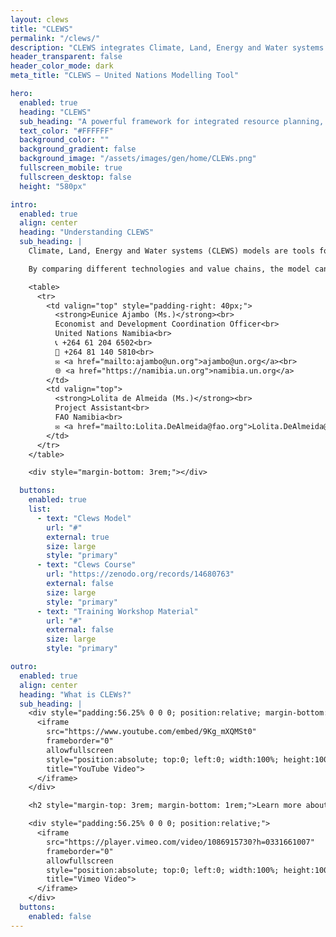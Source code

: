 ```yaml
---
layout: clews
title: "CLEWS"
permalink: "/clews/"
description: "CLEWS integrates Climate, Land, Energy and Water systems to support sustainable development strategies."
header_transparent: false
header_color_mode: dark
meta_title: "CLEWS – United Nations Modelling Tool"

hero:
  enabled: true
  heading: "CLEWS"
  sub_heading: "A powerful framework for integrated resource planning, helping governments align strategies with sustainability goals."
  text_color: "#FFFFFF"
  background_color: ""
  background_gradient: false
  background_image: "/assets/images/gen/home/CLEWs.png"
  fullscreen_mobile: true
  fullscreen_desktop: false
  height: "580px"

intro:
  enabled: true
  align: center
  heading: "Understanding CLEWS"
  sub_heading: |
    Climate, Land, Energy and Water systems (CLEWS) models are tools for simultaneous consideration of food, energy and water security. They are designed to assess how production and use of these resources may contribute to climate change, and how climate change may affect these resource systems.

    By comparing different technologies and value chains, the model can identify pressure points and indicate synergies and trade-offs to reach development goals. CLEWS can analyze policy decisions on issues such as climate action, competition for water and agricultural modernization.

    <table>
      <tr>
        <td valign="top" style="padding-right: 40px;">
          <strong>Eunice Ajambo (Ms.)</strong><br>
          Economist and Development Coordination Officer<br>
          United Nations Namibia<br>
          📞 +264 61 204 6502<br>
          📱 +264 81 140 5810<br>
          ✉️ <a href="mailto:ajambo@un.org">ajambo@un.org</a><br>
          🌐 <a href="https://namibia.un.org">namibia.un.org</a>
        </td>
        <td valign="top">
          <strong>Lolita de Almeida (Ms.)</strong><br>
          Project Assistant<br>
          FAO Namibia<br>
          ✉️ <a href="mailto:Lolita.DeAlmeida@fao.org">Lolita.DeAlmeida@fao.org</a>
        </td>
      </tr>
    </table>

    <div style="margin-bottom: 3rem;"></div>

  buttons:
    enabled: true
    list:
      - text: "Clews Model"
        url: "#"
        external: true
        size: large
        style: "primary"
      - text: "Clews Course"
        url: "https://zenodo.org/records/14680763"
        external: false
        size: large
        style: "primary"
      - text: "Training Workshop Material"
        url: "#"
        external: false
        size: large
        style: "primary"

outro:
  enabled: true
  align: center
  heading: "What is CLEWs?"
  sub_heading: |
    <div style="padding:56.25% 0 0 0; position:relative; margin-bottom: 30px;">
      <iframe
        src="https://www.youtube.com/embed/9Kg_mXQMSt0"
        frameborder="0"
        allowfullscreen
        style="position:absolute; top:0; left:0; width:100%; height:100%;"
        title="YouTube Video">
      </iframe>
    </div>

    <h2 style="margin-top: 3rem; margin-bottom: 1rem;">Learn more about how the CLEWs model is supporting the work of different sectors</h2>

    <div style="padding:56.25% 0 0 0; position:relative;">
      <iframe
        src="https://player.vimeo.com/video/1086915730?h=0331661007"
        frameborder="0"
        allowfullscreen
        style="position:absolute; top:0; left:0; width:100%; height:100%;"
        title="Vimeo Video">
      </iframe>
    </div>
  buttons:
    enabled: false
---
```

